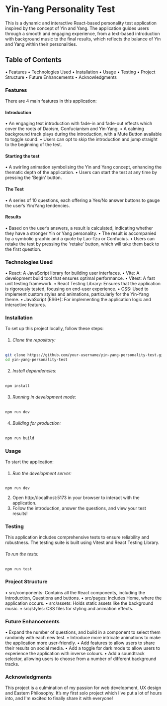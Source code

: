 # Yin-Yang Personality Test

This is a dynamic and interactive React-based personality test application inspired by the concept of Yin and Yang. The application guides users through a smooth and engaging experience, from a text-based introduction with background music to the final results, which reflects the balance of Yin and Yang within their personalities.

## Table of Contents

•	Features
•	Technologies Used
•	Installation
•	Usage
•	Testing
•	Project Structure
•	Future Enhancements
•	Acknowledgments


### Features

There are 4 main features in this application:

#### Introduction

•	An engaging text introduction with fade-in and fade-out effects which cover the roots of Daoism, Confucianism and Yin-Yang.
•	A calming background track plays during the introduction, with a Mute Button available to toggle sound.
•	Users can opt to skip the introduction and jump straight to the beginning of the test.

#### Starting the test

•	A swirling animation symbolising the Yin and Yang concept, enhancing the thematic depth of the application.
•	Users can start the test at any time by pressing the 'Begin' button. 

#### The Test

•	A series of 10 questions, each offering a Yes/No answer buttons to gauge the user’s Yin/Yang tendencies.

#### Results

•	Based on the user’s answers, a result is calculated, indicating whether they have a stronger Yin or Yang personality.
•	The result is accompanied by a symbolic graphic and a quote by Lao-Tzu or Confucius.
•	Users can retake the test by pressing the 'retake' button, which will take them back to the first question.

### Technologies Used

•	React: A JavaScript library for building user interfaces.
•	Vite: A development build tool that ensures optimal performance.
•	Vitest: A fast unit testing framework.
•	React Testing Library: Ensures that the application is rigorously tested, focusing on end-user experience.
•	CSS: Used to implement custom styles and animations, particularly for the Yin-Yang theme.
•	JavaScript (ES6+): For implementing the application logic and interactive features.

### Installation

To set up this project locally, follow these steps:

1. ###### Clone the repository: 

```zsh
git clone https://github.com/your-username/yin-yang-personality-test.git
cd yin-yang-personality-test
```

2. ###### Install dependencies:
```zsh
npm install
```
3. ###### Running in development mode:
```zsh
npm run dev
```
4. ###### Building for production:
```zsh
npm run build
```

### Usage

To start the application:

1. ###### Run the development server:

```zsh
npm run dev
```
2. Open http://localhost:5173 in your browser to interact with the application.
3. Follow the introduction, answer the questions, and view your test results!

### Testing

This application includes comprehensive tests to ensure reliability and robustness. The testing suite is built using Vitest and React Testing Library. 

###### To run the tests:

```zsh
npm run test
```

### Project Structure

•	src/components: Contains all the React components, including the Introduction, Questions and buttons.
•	src/pages: Includes Home, where the application occurs.
•	src/assets: Holds static assets like the background music.
•	src/styles: CSS files for styling and animation effects.

### Future Enhancements

•	Expand the number of questions, and build in a component to select them randomly with each new test.
•	Introduce more intricate animations to make the application more user-friendly.
•	Add features to allow users to share their results on social media.
•	Add a toggle for dark mode to allow users to experience the application with inverse colours.
•	Add a soundtrack selector, allowing users to choose from a number of different background tracks.

### Acknowledgments

This project is a culmination of my passion for web development, UX design and Eastern Philosophy. It’s my first solo project which I've put a lot of hours into, and I'm excited to finally share it with everyone!